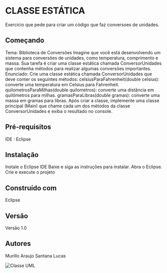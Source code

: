 # CLASSE ESTÁTICA
Exercicio que pede para criar um código que faz conversoes de unidades.

## Começando
Tema: Biblioteca de Conversões
Imagine que você está desenvolvendo um sistema para conversões de unidades, como temperatura, comprimento e massa. Sua tarefa é criar uma classe estática chamada ConversorUnidades que contenha métodos para realizar algumas conversões importantes.
Enunciado:
Crie uma classe estática chamada ConversorUnidades que deve conter os seguintes métodos:
celsiusParaFahrenheit(double celsius): converte uma temperatura em Celsius para Fahrenheit.
quilometrosParaMilhas(double quilometros): converte uma distância em quilômetros para milhas.
gramasParaLibras(double gramas): converte uma massa em gramas para libras.
Após criar a classe, implemente uma classe principal (Main) que chame cada um dos métodos da classe ConversorUnidades e exiba o resultado no console.

## Pré-requisitos
IDE : Eclipse

## Instalação
Instale o Eclipse IDE 
Baixe e siga as instruções para instalar. 
Abra o Eclipse. 
Crie e execute o projeto

## Construído com
Eclipse

## Versão
Versão 1.0

## Autores
Murillo Araujo Santana Lucas

![Classe UML](https://github.com/user-attachments/assets/8422778e-8f2b-4d56-bf88-cce2d8570357)

